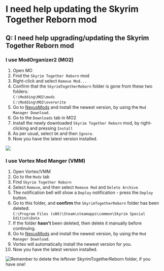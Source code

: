 # I need help updating the Skyrim Together Reborn mod

## Q: I need help upgrading/updating the Skyrim Together Reborn mod

### I use ModOrganizer2 (MO2)

1. Open MO
2. Find the `Skyrim Together Reborn` mod
3. Right-click and select `Remove Mod...`
4. Confirm that the `SkyrimTogetherReborn` folder is gone from these two folders: \
   `C:\Modding\MO2\mods`\
   `C:\Modding\MO2\overwrite`
5. Go to [NexusMods](https://www.nexusmods.com/skyrimspecialedition/mods/69993?tab=files) and install the newest version, by using the `Mod Manager Download`.
6. Go to the `Downloads` tab in MO2
7. Install the newly downloaded `Skyrim Together Reborn` mod, by right-clicking and pressing `Install`
8. As per usual, select `OK` and then `Ignore`.
9. Now you have the latest version installed.

![](https://i.imgur.com/3xk4i5a.gif)

### I use Vortex Mod Manger (VMM)

1. Open Vortex/VMM
2. Go to the `Mods` tab
3. Find `Skyrim Together Reborn`
4. Select `Remove`, and then select `Remove Mod` and `Delete Archive`
5. The notification bell will show a `Deploy` notification - press the `Deploy` button.
6. Go to this folder, and **confirm** the `SkyrimTogetherReborn` folder has been deleted:\
   `C:\Program Files (x86)\Steam\steamapps\common\Skyrim Special Edition\Data`
7. If the folder **hasn't** been deleted, then delete it manually before continuing.
8. Go to [NexusMods](https://www.nexusmods.com/skyrimspecialedition/mods/69993?tab=files) and install the newest version, by using the `Mod Manager Download`.
9. Vortex will automatically install the newest version for you.
10. Now you have the latest version installed.

![Remember to delete the leftover SkyrimTogetherReborn folder, if you have one!](https://i.imgur.com/cFJoxAT.gif)
